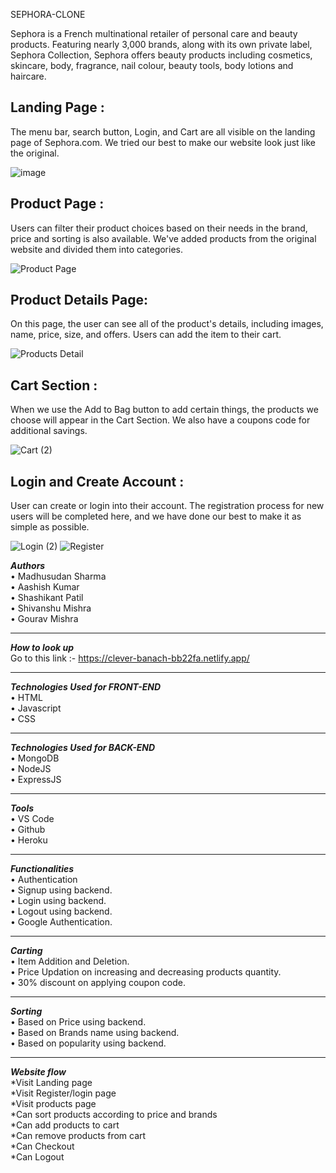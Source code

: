 SEPHORA-CLONE



Sephora is a French multinational retailer of personal care and beauty products. Featuring nearly 3,000 brands, along with its own private label, 
Sephora Collection, Sephora offers beauty products including cosmetics, skincare, body, fragrance, nail colour, beauty tools, body lotions and haircare.

## Landing Page :
The menu bar, search button, Login, and Cart are all visible on the landing page of Sephora.com. We tried our best to make our website look just like the original.

![image](https://user-images.githubusercontent.com/60216125/155872036-fe58a60f-166e-45b5-a1da-f9695b234a6c.png)


## Product Page :
Users can filter their product choices based on their needs in the brand, price and sorting is also available. We've added products from the original website and divided them into categories.

![Product Page](https://user-images.githubusercontent.com/93570605/158976169-02db3ac8-5a2e-4ec8-a989-f616e0b462a2.png)

## Product Details Page:
On this page, the user can see all of the product's details, including images, name, price, size, and offers.
Users can add the item to their cart.

![Products Detail](https://user-images.githubusercontent.com/93570605/158976587-f37f4bd7-a374-405a-bfce-670142ca38d9.png)

## Cart Section :
When we use the Add to Bag button to add certain things, the products we choose will appear in the Cart Section.
We also have a coupons code for additional savings.

![Cart (2)](https://user-images.githubusercontent.com/93570605/158977151-bf2fe0aa-f16b-4d25-b6fa-e99281402940.png)

## Login and Create Account :
User can create or login into their account.
The registration process for new users will be completed here, and we have done our best to make it as simple as possible.

![Login (2)](https://user-images.githubusercontent.com/93570605/158977975-57714876-378b-4f11-9156-60682b4e7e93.png)           ![Register](https://user-images.githubusercontent.com/93570605/158978337-b6399c36-eaef-4ef3-ad8e-d5550197c531.png)



<b><i>Authors</i></b></br>
  •	Madhusudan Sharma</br>
  •	Aashish Kumar</br>
  •	Shashikant Patil</br>
  •	Shivanshu Mishra</br>
  •	Gourav Mishra</br><hr/>

<b><i>How to look up</i></b></br>
  Go to this link :-
  https://clever-banach-bb22fa.netlify.app/
  <hr>


<b><i>Technologies Used for FRONT-END</i></b></br>
  •	HTML</br>
  •	Javascript</br>
  •	CSS</br>
  <hr>
  
<b><i>Technologies Used for BACK-END</i></b></br>
  •	MongoDB</br>
  •	NodeJS</br>
  •	ExpressJS</br>
  <hr>
  
  
<b><i>Tools</i></b></br>
  • VS Code</br>
  • Github</br>
  • Heroku</br><hr>
  

<b><i>Functionalities</i></b></br>
  • Authentication</br>
  •	Signup using backend.</br>
  •	Login using backend.</br>
  •	Logout using backend.</br>
  •	Google Authentication.</br><hr>
  
<b><i>Carting</i></b></br>
  •	Item Addition and Deletion.</br>
  •	Price Updation on increasing and decreasing products quantity.</br>
  •	30% discount on applying coupon code.</br><hr>
  
<b><i>Sorting</i></b></br>
  •	Based on Price using backend.</br>
  •	Based on Brands name using backend.</br>
  •	Based on popularity using backend.</br><hr>
  
<b><i>Website flow</i></b></br>
  *Visit Landing page</br> 
  *Visit Register/login page</br>
  *Visit products page </br>
  *Can sort products according to price and brands</br>
  *Can add products to cart</br>
  *Can remove products from cart </br>
  *Can Checkout</br>
  *Can Logout</br>


